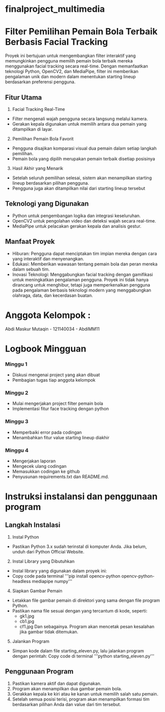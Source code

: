 # finalproject_multimedia
# Filter Pemilihan Pemain Bola Terbaik Berbasis Facial Tracking

Proyek ini bertujuan untuk mengembangkan filter interaktif yang memungkinkan pengguna memilih pemain bola terbaik mereka menggunakan facial tracking secara real-time. Dengan memanfaatkan teknologi Python, OpenCV2, dan MediaPipe, filter ini memberikan pengalaman unik dan modern dalam menentukan starting lineup berdasarkan preferensi pengguna.

## Fitur Utama
1. Facial Tracking Real-Time
- Filter mengenali wajah pengguna secara langsung melalui kamera.
- Gerakan kepala digunakan untuk memilih antara dua pemain yang ditampilkan di layar.
2. Pemilihan Pemain Bola Favorit
- Pengguna disajikan komparasi visual dua pemain dalam setiap langkah pemilihan.
- Pemain bola yang dipilih merupakan pemain terbaik disetiap posisinya
3. Hasil Akhir yang Menarik
- Setelah seluruh pemilihan selesai, sistem akan menampilkan starting lineup berdasarkan pilihan pengguna.
- Pengguna juga akan ditampilkan nilai dari starting lineup tersebut

## Teknologi yang Digunakan
- Python untuk pengembangan logika dan integrasi keseluruhan.
- OpenCV2 untuk pengolahan video dan deteksi wajah secara real-time.
- MediaPipe untuk pelacakan gerakan kepala dan analisis gestur.

## Manfaat Proyek
- Hiburan: Pengguna dapat menciptakan tim impian mereka dengan cara yang interaktif dan menyenangkan.
- Edukasi: Memberikan wawasan tentang pemain bola dan peran mereka dalam sebuah tim.
- Inovasi Teknologi: Menggabungkan facial tracking dengan gamifikasi untuk meningkatkan pengalaman pengguna.
Proyek ini tidak hanya dirancang untuk menghibur, tetapi juga memperkenalkan pengguna pada pengalaman berbasis teknologi modern yang menggabungkan olahraga, data, dan kecerdasan buatan.
# Anggota Kelompok :
Abdi Maskur Mutaqin - 121140034 - AbdiMM11

# Logbook Mingguan

### Minggu 1
- Diskusi mengenai project yang akan dibuat
- Pembagian tugas tiap anggota kelompok

### Minggu 2
- Mulai mengerjakan project filter pemain bola
- Implementasi fitur face tracking dengan python

### Minggu 3
- Memperbaiki error pada codingan
- Menambahkan fitur value starting lineup diakhir

### Minggu 4
- Mengerjakan laporan
- Mengecek ulang codingan
- Memasukkan codingan ke github
- Penyusunan requirements.txt dan README.md.

# Instruksi instalansi dan penggunaan program
## Langkah Instalasi
1. Instal Python
- Pastikan Python 3.x sudah terinstal di komputer Anda. Jika belum, unduh dari Python Official Website.

2. Instal Library yang Dibutuhkan
- Instal library yang digunakan dalam proyek ini:
- Copy code pada terminal 
'''pip install opencv-python opencv-python-headless mediapipe numpy'''

4. Siapkan Gambar Pemain
- Letakkan file gambar pemain di direktori yang sama dengan file program Python.
- Pastikan nama file sesuai dengan yang tercantum di kode, seperti:
  - gk1.jpg
  - cb1.jpg
  - cf1.jpg
  Dan sebagainya.
  Program akan mencetak pesan kesalahan jika gambar tidak ditemukan.

5. Jalankan Program
- Simpan kode dalam file starting_eleven.py, lalu jalankan program dengan perintah:
Copy code di terminal
'''python starting_eleven.py'''

## Penggunaan Program
1. Pastikan kamera aktif dan dapat digunakan.
2. Program akan menampilkan dua gambar pemain bola.
3. Gerakkan kepala ke kiri atau ke kanan untuk memilih salah satu pemain.
4. Setelah semua posisi terisi, program akan menampilkan formasi tim berdasarkan pilihan Anda dan value dari tim tersebut.
